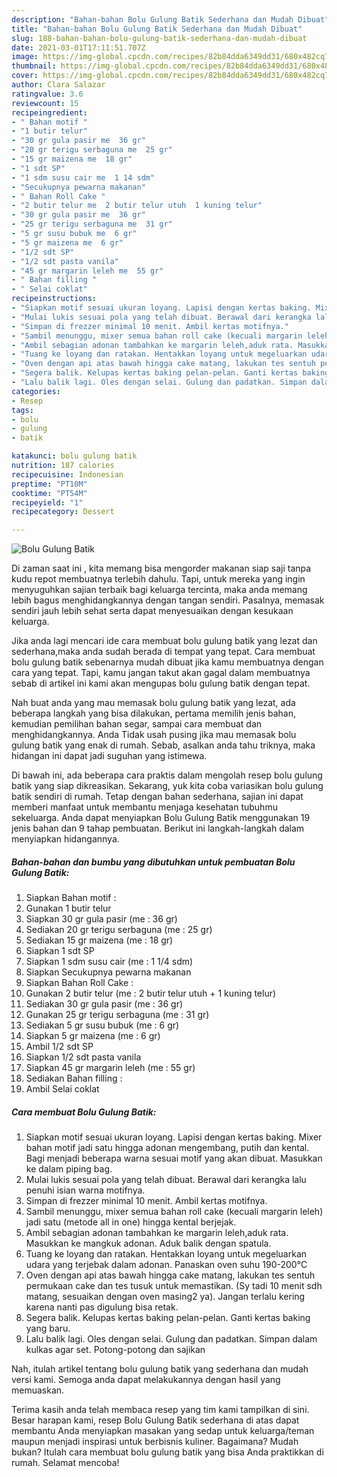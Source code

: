 ```yaml
---
description: "Bahan-bahan Bolu Gulung Batik Sederhana dan Mudah Dibuat"
title: "Bahan-bahan Bolu Gulung Batik Sederhana dan Mudah Dibuat"
slug: 188-bahan-bahan-bolu-gulung-batik-sederhana-dan-mudah-dibuat
date: 2021-03-01T17:11:51.707Z
image: https://img-global.cpcdn.com/recipes/82b84dda6349dd31/680x482cq70/bolu-gulung-batik-foto-resep-utama.jpg
thumbnail: https://img-global.cpcdn.com/recipes/82b84dda6349dd31/680x482cq70/bolu-gulung-batik-foto-resep-utama.jpg
cover: https://img-global.cpcdn.com/recipes/82b84dda6349dd31/680x482cq70/bolu-gulung-batik-foto-resep-utama.jpg
author: Clara Salazar
ratingvalue: 3.6
reviewcount: 15
recipeingredient:
- " Bahan motif "
- "1 butir telur"
- "30 gr gula pasir me  36 gr"
- "20 gr terigu serbaguna me  25 gr"
- "15 gr maizena me  18 gr"
- "1 sdt SP"
- "1 sdm susu cair me  1 14 sdm"
- "Secukupnya pewarna makanan"
- " Bahan Roll Cake "
- "2 butir telur me  2 butir telur utuh  1 kuning telur"
- "30 gr gula pasir me  36 gr"
- "25 gr terigu serbaguna me  31 gr"
- "5 gr susu bubuk me  6 gr"
- "5 gr maizena me  6 gr"
- "1/2 sdt SP"
- "1/2 sdt pasta vanila"
- "45 gr margarin leleh me  55 gr"
- " Bahan filling "
- " Selai coklat"
recipeinstructions:
- "Siapkan motif sesuai ukuran loyang. Lapisi dengan kertas baking. Mixer bahan motif jadi satu hingga adonan mengembang, putih dan kental. Bagi menjadi beberapa warna sesuai motif yang akan dibuat. Masukkan ke dalam piping bag."
- "Mulai lukis sesuai pola yang telah dibuat. Berawal dari kerangka lalu penuhi isian warna motifnya."
- "Simpan di frezzer minimal 10 menit. Ambil kertas motifnya."
- "Sambil menunggu, mixer semua bahan roll cake (kecuali margarin leleh) jadi satu (metode all in one) hingga kental berjejak."
- "Ambil sebagian adonan tambahkan ke margarin leleh,aduk rata. Masukkan ke mangkuk adonan. Aduk balik dengan spatula."
- "Tuang ke loyang dan ratakan. Hentakkan loyang untuk megeluarkan udara yang terjebak dalam adonan. Panaskan oven suhu 190-200°C"
- "Oven dengan api atas bawah hingga cake matang, lakukan tes sentuh permukaan cake dan tes tusuk untuk memastikan. (Sy tadi 10 menit sdh matang, sesuaikan dengan oven masing2 ya). Jangan terlalu kering karena nanti pas digulung bisa retak."
- "Segera balik. Kelupas kertas baking pelan-pelan. Ganti kertas baking yang baru."
- "Lalu balik lagi. Oles dengan selai. Gulung dan padatkan. Simpan dalam kulkas agar set. Potong-potong dan sajikan"
categories:
- Resep
tags:
- bolu
- gulung
- batik

katakunci: bolu gulung batik 
nutrition: 187 calories
recipecuisine: Indonesian
preptime: "PT10M"
cooktime: "PT54M"
recipeyield: "1"
recipecategory: Dessert

---
```



![Bolu Gulung Batik](https://img-global.cpcdn.com/recipes/82b84dda6349dd31/680x482cq70/bolu-gulung-batik-foto-resep-utama.jpg)

Di zaman  saat ini , kita memang bisa mengorder makanan siap saji tanpa kudu repot membuatnya terlebih dahulu. Tapi, untuk mereka yang ingin menyuguhkan sajian terbaik bagi keluarga tercinta, maka anda memang lebih bagus menghidangkannya dengan tangan sendiri. Pasalnya, memasak sendiri jauh lebih sehat serta dapat menyesuaikan dengan kesukaan keluarga.

Jika anda lagi mencari ide cara membuat bolu gulung batik yang lezat dan sederhana,maka anda sudah berada di tempat yang tepat. Cara membuat bolu gulung batik  sebenarnya mudah dibuat jika kamu membuatnya dengan cara yang tepat. Tapi, kamu jangan takut akan gagal dalam membuatnya 
sebab di artikel ini kami akan mengupas bolu gulung batik dengan tepat.  



Nah buat anda yang mau memasak bolu gulung batik yang lezat, ada beberapa langkah yang bisa dilakukan, pertama memilih jenis bahan, kemudian pemilihan bahan segar, sampai cara membuat dan menghidangkannya. Anda Tidak usah pusing jika mau memasak bolu gulung batik yang enak di rumah. Sebab, asalkan anda  tahu triknya, maka hidangan ini dapat jadi suguhan yang istimewa.

Di bawah ini, ada beberapa cara praktis  dalam mengolah resep bolu gulung batik yang siap dikreasikan. Sekarang, yuk kita coba variasikan bolu gulung batik sendiri di rumah. Tetap dengan bahan sederhana, sajian ini dapat memberi manfaat untuk membantu menjaga kesehatan tubuhmu sekeluarga. Anda dapat menyiapkan Bolu Gulung Batik menggunakan 19 jenis bahan dan 9 tahap pembuatan. Berikut ini langkah-langkah dalam menyiapkan hidangannya.

<!--inarticleads1-->

##### Bahan-bahan dan bumbu yang dibutuhkan untuk pembuatan Bolu Gulung Batik:

1. Siapkan  Bahan motif :
1. Gunakan 1 butir telur
1. Siapkan 30 gr gula pasir (me : 36 gr)
1. Sediakan 20 gr terigu serbaguna (me : 25 gr)
1. Sediakan 15 gr maizena (me : 18 gr)
1. Siapkan 1 sdt SP
1. Siapkan 1 sdm susu cair (me : 1 1/4 sdm)
1. Siapkan Secukupnya pewarna makanan
1. Siapkan  Bahan Roll Cake :
1. Gunakan 2 butir telur (me : 2 butir telur utuh + 1 kuning telur)
1. Sediakan 30 gr gula pasir (me : 36 gr)
1. Gunakan 25 gr terigu serbaguna (me : 31 gr)
1. Sediakan 5 gr susu bubuk (me : 6 gr)
1. Siapkan 5 gr maizena (me : 6 gr)
1. Ambil 1/2 sdt SP
1. Siapkan 1/2 sdt pasta vanila
1. Siapkan 45 gr margarin leleh (me : 55 gr)
1. Sediakan  Bahan filling :
1. Ambil  Selai coklat




<!--inarticleads2-->

##### Cara membuat Bolu Gulung Batik:

1. Siapkan motif sesuai ukuran loyang. Lapisi dengan kertas baking. Mixer bahan motif jadi satu hingga adonan mengembang, putih dan kental. Bagi menjadi beberapa warna sesuai motif yang akan dibuat. Masukkan ke dalam piping bag.
1. Mulai lukis sesuai pola yang telah dibuat. Berawal dari kerangka lalu penuhi isian warna motifnya.
1. Simpan di frezzer minimal 10 menit. Ambil kertas motifnya.
1. Sambil menunggu, mixer semua bahan roll cake (kecuali margarin leleh) jadi satu (metode all in one) hingga kental berjejak.
1. Ambil sebagian adonan tambahkan ke margarin leleh,aduk rata. Masukkan ke mangkuk adonan. Aduk balik dengan spatula.
1. Tuang ke loyang dan ratakan. Hentakkan loyang untuk megeluarkan udara yang terjebak dalam adonan. Panaskan oven suhu 190-200°C
1. Oven dengan api atas bawah hingga cake matang, lakukan tes sentuh permukaan cake dan tes tusuk untuk memastikan. (Sy tadi 10 menit sdh matang, sesuaikan dengan oven masing2 ya). Jangan terlalu kering karena nanti pas digulung bisa retak.
1. Segera balik. Kelupas kertas baking pelan-pelan. Ganti kertas baking yang baru.
1. Lalu balik lagi. Oles dengan selai. Gulung dan padatkan. Simpan dalam kulkas agar set. Potong-potong dan sajikan




Nah, itulah artikel tentang  bolu gulung batik  yang sederhana dan mudah versi kami. Semoga anda dapat melakukannya dengan hasil yang memuaskan. 

Terima kasih anda telah membaca resep yang tim kami tampilkan di sini. Besar harapan kami, resep  Bolu Gulung Batik sederhana di atas dapat membantu Anda menyiapkan masakan yang sedap untuk keluarga/teman maupun menjadi inspirasi untuk berbisnis kuliner. Bagaimana? Mudah bukan? Itulah cara membuat bolu gulung batik yang bisa Anda praktikkan di rumah. Selamat mencoba!

